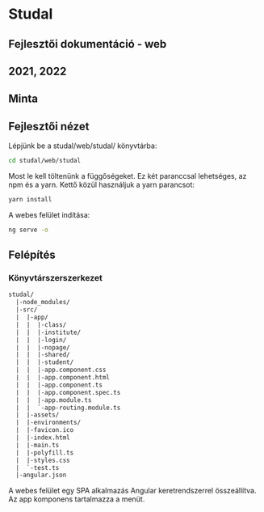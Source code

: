 # Studal

## Fejlesztői dokumentáció - web

## 2021, 2022

## Minta

## Fejlesztői nézet

Lépjünk be a studal/web/studal/ könyvtárba:

```bash
cd studal/web/studal
```

Most le kell töltenünk a függőségeket. Ez két paranccsal lehetséges, az npm és a yarn. Kettő közül használjuk a yarn parancsot:

```bash
yarn install
```

A webes felület indítása:

```bash
ng serve -o
```

## Felépítés

### Könyvtárszerszerkezet

```txt
studal/
  |-node_modules/
  |-src/
  |  |-app/
  |  |  |-class/
  |  |  |-institute/
  |  |  |-login/
  |  |  |-nopage/
  |  |  |-shared/
  |  |  |-student/
  |  |  |-app.component.css
  |  |  |-app.component.html
  |  |  |-app.component.ts
  |  |  |-app.component.spec.ts
  |  |  |-app.module.ts
  |  |  `-app-routing.module.ts
  |  |-assets/
  |  |-environments/
  |  |-favicon.ico
  |  |-index.html
  |  |-main.ts
  |  |-polyfill.ts
  |  |-styles.css
  |  `-test.ts
  |-angular.json

```

A webes felület egy SPA alkalmazás Angular
keretrendszerrel összeállítva.
Az app komponens tartalmazza a menüt.

